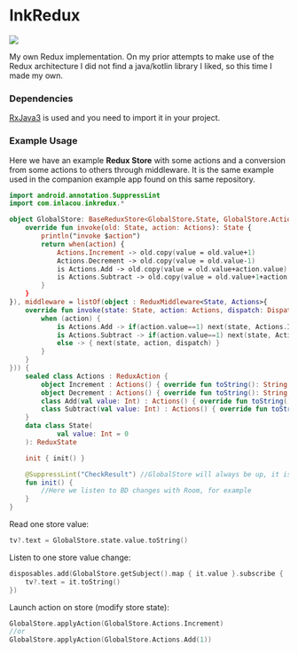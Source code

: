 # InkRedux

[![](https://jitpack.io/v/inlacou/InkRedux.svg)](https://jitpack.io/#inlacou/InkRedux)

My own Redux implementation. On my prior attempts to make use of the Redux architecture I did not find a java/kotlin library I liked, so this time I made my own. 

### Dependencies

[RxJava3](https://github.com/ReactiveX/RxJava) is used and you need to import it in your project.

### Example Usage

Here we have an example **Redux Store** with some actions and a conversion from some actions to others through middleware. It is the same example used in the companion example app found on this same repository.

```kt
import android.annotation.SuppressLint
import com.inlacou.inkredux.*

object GlobalStore: BaseReduxStore<GlobalStore.State, GlobalStore.Actions>(initialState = State(), reducers = listOf(object : ReduxStateReducer<State, Actions> {
	override fun invoke(old: State, action: Actions): State {
		println("invoke $action")
		return when(action) {
			Actions.Increment -> old.copy(value = old.value+1)
			Actions.Decrement -> old.copy(value = old.value-1)
			is Actions.Add -> old.copy(value = old.value+action.value)
			is Actions.Subtract -> old.copy(value = old.value+1+action.value)
		}
	}
}), middleware = listOf(object : ReduxMiddleware<State, Actions>{
	override fun invoke(state: State, action: Actions, dispatch: DispatchAction<Actions>, next: ReduxNextMiddleware<State, Actions>) {
		when (action) {
			is Actions.Add -> if(action.value==1) next(state, Actions.Increment, dispatch) else next(state, action, dispatch)
			is Actions.Subtract -> if(action.value==1) next(state, Actions.Decrement, dispatch) else next(state, action, dispatch)
			else -> { next(state, action, dispatch) }
		}
	}
})) {
	sealed class Actions : ReduxAction {
		object Increment : Actions() { override fun toString(): String { return javaClass.simpleName } }
		object Decrement : Actions() { override fun toString(): String { return javaClass.simpleName } }
		class Add(val value: Int) : Actions() { override fun toString(): String { return "${javaClass.simpleName} | $value" } }
		class Subtract(val value: Int) : Actions() { override fun toString(): String { return "${javaClass.simpleName} | $value" } }
	}
	data class State(
			val value: Int = 0
	): ReduxState

	init { init() }

	@SuppressLint("CheckResult") //GlobalStore will always be up, it is the brain of our app. So we do not need to dispose observables on GlobalStore destroyed, AFAIK
	fun init() {
		//Here we listen to BD changes with Room, for example
	}
}
```

Read one store value:

```kt
tv?.text = GlobalStore.state.value.toString()
```

Listen to one store value change:

```kt
disposables.add(GlobalStore.getSubject().map { it.value }.subscribe {
	tv?.text = it.toString()
})
```

Launch action on store (modify store state):

```kt
GlobalStore.applyAction(GlobalStore.Actions.Increment)
//or
GlobalStore.applyAction(GlobalStore.Actions.Add(1))
```
